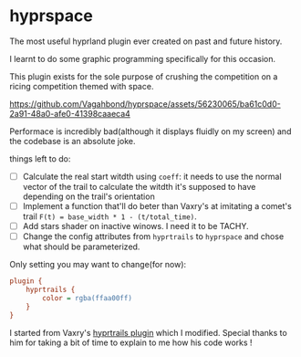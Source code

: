 # hyprspace

The most useful hyprland plugin ever created on past and future history.

I learnt to do some graphic programming specifically for this occasion.

This plugin exists for the sole purpose of crushing the competition on a ricing competition themed with space.

https://github.com/Vagahbond/hyprspace/assets/56230065/ba61c0d0-2a91-48a0-afe0-41398caaeca4



Performace is incredibly bad(although it displays fluidly on my screen) and the codebase is an absolute joke.

things left to do:

- [ ] Calculate the real start witdth using `coeff`: it needs to use the normal vector of the trail to calculate the witdth it's supposed to have depending on the trail's orientation
- [ ] Implement a function that'll do beter than Vaxry's at imitating a comet's trail `F(t) = base_width * 1 - (t/total_time)`.
- [ ] Add stars shader on inactive winows. I need it to be TACHY.
- [ ] Change the config attributes from `hyprtrails` to `hyprspace` and chose what should be parameterized.

Only setting you may want to change(for now):

```ini
plugin {
    hyprtrails {
        color = rgba(ffaa00ff)
    }
}

```

I started from Vaxry's [hyprtrails plugin](https://github.com/hyprwm/hyprland-plugins/tree/main/hyprtrails) which I modified.
Special thanks to him for taking a bit of time to explain to me how his code works !
